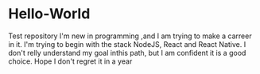 # Hello-World
Test repository
I'm new in programming ,and I am trying to make a carreer in it. I'm trying to begin with the stack NodeJS, React and React Native. I don't relly understand my goal inthis path, but I am confident it is a good choice. Hope I don't regret it in a year
